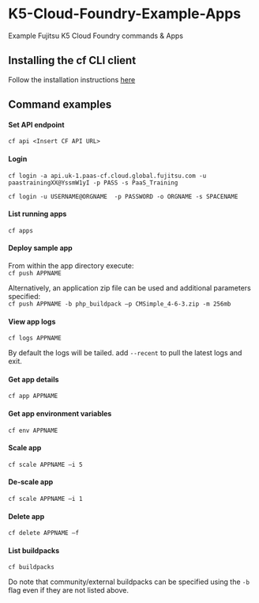 # K5-Cloud-Foundry-Example-Apps
Example Fujitsu K5 Cloud Foundry commands & Apps

## Installing the cf CLI client
Follow the installation instructions [here](https://github.com/cloudfoundry/cli#installers-and-compressed-binaries)

## Command examples
#### Set API endpoint
```cf api <Insert CF API URL>```
#### Login
```cf login -a api.uk-1.paas-cf.cloud.global.fujitsu.com -u paastrainingXX@YssmW1yI -p PASS -s PaaS_Training```

```cf login -u USERNAME@ORGNAME  -p PASSWORD -o ORGNAME -s SPACENAME```

#### List running apps
```cf apps```
#### Deploy sample app
From within the app directory execute:  
```cf push APPNAME```  

Alternatively, an application zip file can be used and additional parameters specified:  
```cf push APPNAME -b php_buildpack –p CMSimple_4-6-3.zip -m 256mb```
#### View app logs
```cf logs APPNAME```

By default the logs will be tailed. add ```--recent``` to pull the latest logs and exit.
#### Get app details
```cf app APPNAME```
#### Get app environment variables
```cf env APPNAME```
#### Scale app
```cf scale APPNAME –i 5```
#### De-scale app
```cf scale APPNAME –i 1```
#### Delete app
```cf delete APPNAME –f```
#### List buildpacks
```cf buildpacks```

Do note that community/external buildpacks can be specified using the ```-b``` flag even if they are not listed above.
